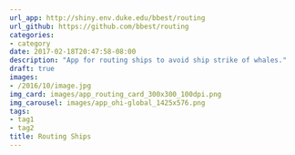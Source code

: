 ```yaml
---
url_app: http://shiny.env.duke.edu/bbest/routing
url_github: https://github.com/bbest/routing
categories:
- category
date: 2017-02-18T20:47:58-08:00
description: "App for routing ships to avoid ship strike of whales."
draft: true
images:
- /2016/10/image.jpg
img_card: images/app_routing_card_300x300_100dpi.png
img_carousel: images/app_ohi-global_1425x576.png
tags:
- tag1
- tag2
title: Routing Ships
---
```

